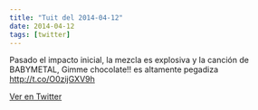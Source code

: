 ```yaml
---
title: "Tuit del 2014-04-12"
date: 2014-04-12
tags: [twitter]
---
```


Pasado el impacto inicial, la mezcla es explosiva y la canción de BABYMETAL, Gimme chocolate!! es altamente pegadiza http://t.co/O0zijGXV9h



[Ver en Twitter](https://twitter.com/i/web/status/454912172515397632)
